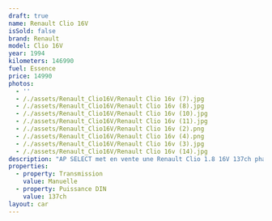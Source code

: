 ```yaml
---
draft: true
name: Renault Clio 16V
isSold: false
brand: Renault
model: Clio 16V
year: 1994
kilometers: 146990
fuel: Essence
price: 14990
photos:
  - ''
  - /./assets/Renault_Clio16V/Renault Clio 16v (7).jpg
  - /./assets/Renault_Clio16V/Renault Clio 16v (8).jpg
  - /./assets/Renault_Clio16V/Renault Clio 16v (10).jpg
  - /./assets/Renault_Clio16V/Renault Clio 16v (11).jpg
  - /./assets/Renault_Clio16V/Renault Clio 16v (2).png
  - /./assets/Renault_Clio16V/Renault Clio 16v (4).png
  - /./assets/Renault_Clio16V/Renault Clio 16v (3).jpg
  - /./assets/Renault_Clio16V/Renault Clio 16v (14).jpg
description: "AP SELECT met en vente une Renault Clio 1.8 16V 137ch phase 2 non catalysée.\n\nModèle du 06/1994 avec 146 900km.\n\nCouleur bleu methyl, intérieur tissus 16V\n\nVéhicule origine Suisse \U0001F1E8\U0001F1EDen carte grise française depuis 2011.\n\nVéhicule avec suivi complet et historique limpide.\n\nAttestation Renault de non catalysation.\n\nVendu avec une garantie 3 mois.\n\nDernier service au 09/2024 à 146 000km.\n\nNombreux frais effectués ces dernières années dont la réfection du moteur, distribution, embrayage, boîte de vitesse, trains roulants et traitement corrosion (châssis et ailes arrières).\n\nÉquipements montés en seconde monte :\n- Jantes speedline OEM 15 pouces\n- Échappement OMP\n\nLes jantes CUP d’origine sont disponibles.\n\nÉquipements et options :\n- Bleu methyl\n- Toit ouvrant électrique vitré\n- Fermeture centralisée\n- Vitres électriques\n- Direction assistée\n- Custodes arrières ouvrantes\n\nDisponible et visible sur RDV pour acheteur sérieux.\n\nPossibilité d'une garantie 3, 6 ou 12 mois en supplément.\n\nRéalisation des démarches d'immatriculation.\n\nAP SELECT c'est des solutions de courtage et conciergerie sur mesure pour profiter librement de sa passion et de son patrimoine.\n\nPrenez le volant, AP SELECT s'occupe du reste."
properties:
  - property: Transmission
    value: Manuelle
  - property: Puissance DIN
    value: 137ch
layout: car
---
```


